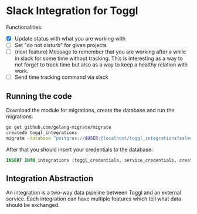 Slack Integration for Toggl
===========================

Functionalities:
- [x] Update status with what you are working with
- [ ] Set "do not disturb" for given projects
- [ ] (next feature) Message to remember that you are working after a while in slack for some time without tracking. This is interesting as a way to not forget to track time but also as a way to keep a healthy relation with work.
- [ ] Send time tracking command via slack

Running the code
----------------

Download the module for migrations, create the database and run the migrations:
```bash
go get github.com/golang-migrate/migrate
createdb toggl_integrations
migrate -database "postgres://$USER:@localhost/toggl_integrations?sslmode=disable" -path db/migrations up
```

After that you should insert your credentials to the database:
```sql
INSERT INTO integrations (toggl_credentials, service_credentials, created_at) VALUES ('toggl-credentials-encoded-base64', 'xoxp-slack-credentials', NOW());
```

Integration Abstraction
---

An integration is a two-way data pipeline between Toggl and an external service.
Each integration can have multiple features which tell what data should be exchanged.

